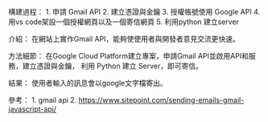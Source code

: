 構建過程：
	1. 申請 Gmail API
	2. 建立憑證與金鑰
	3. 授權帳號使用 Google API
	4. 用vs code架設一個授權網頁以及一個寄信網頁
	5. 利用python 建立server

介紹：
	在網站上實作Gmail API，能夠使使用者與開發者意見交流更快速。
	

方法細節：
	在Google Cloud Platform建立專案，申請Gmail API並啟用API和服務，建立憑證與金鑰，
	利用 Python 建立 Server，即可寄信。

結果：
	使用者輸入的訊息會以google文字檔寄出。

參考：
	1. gmail api
	2. https://www.sitepoint.com/sending-emails-gmail-javascript-api/